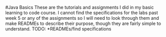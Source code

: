 #Java Basics
These are the tutorials and assignments I did in my basic learning to code course.
I cannot find the specifications for the labs past week 5 or any of the assignments so I will need to look through them and make READMEs to describe their purpose, though they are fairly simple to understand.
TODO:
*READMEs/find specifications
